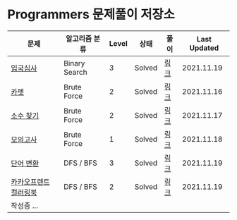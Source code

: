 # Programmers 문제풀이 저장소

| 문제 | 알고리즘 분류 | Level | 상태 | 풀이 | Last Updated |
| --- | --- | --- | --- | --- | --- |
| [입국심사](https://programmers.co.kr/learn/courses/30/lessons/43238) | Binary Search | 3 | Solved | [링크](https://praetoriani.tistory.com/26) | 2021.11.19 |
| [카펫](https://programmers.co.kr/learn/courses/30/lessons/42842) | Brute Force | 2 | Solved | [링크](https://praetoriani.tistory.com/9) | 2021.11.16 |
| [소수 찾기](https://programmers.co.kr/learn/courses/30/lessons/42839) | Brute Force | 2 | Solved | [링크](https://praetoriani.tistory.com/8) | 2021.11.17 |
| [모의고사](https://programmers.co.kr/learn/courses/30/lessons/42840) | Brute Force | 1 | Solved | [링크](https://praetoriani.tistory.com/7) | 2021.11.18 |
| [단어 변환](https://programmers.co.kr/learn/courses/30/lessons/43163) | DFS / BFS | 3 | Solved | [링크](https://praetoriani.tistory.com/12) | 2021.11.19 |
| [카카오프렌트 컬러링북](https://programmers.co.kr/learn/courses/30/lessons/1829) | DFS / BFS | 2 | Solved | [링크](https://praetoriani.tistory.com/56) | 2021.11.19 |
| 작성중 ...| 
